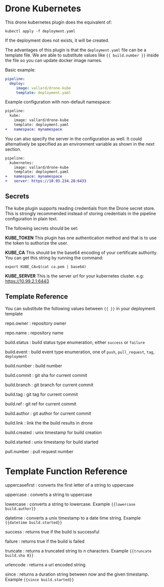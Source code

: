 # Drone Kubernetes
This drone kubernetes plugin does the equivalent of: 

```
kubectl apply -f deployment.yaml
```

If the deployment does not exists, it will be created.

The advantages of this plugin is that the ```deployment.yaml``` file can be a template file.  We are able to substitute values like ```{{ build.number }}``` inside the file so you can update docker image names. 

Basic example: 

```yaml
pipeline:
  deploy:
  	 image: vallard/drone-kube
     template: deployment.yaml
```

Example configuration with non-default namespace:

```diff
pipeline:
  kube:
  	image: vallard/drone-kube
    template: deployment.yaml
+   namespace: mynamespace
```

You can also specify the server in the configuration as well.  It could alternatively be specified as an environment variable as shown in the next section. 

```diff
pipeline:
  kubernetes:
  	image: vallard/drone-kube
    template: deployment.yaml
+   namespace: mynamespace
+   server: https://10.93.234.28:6433
```

## Secrets

The kube plugin supports reading credentials from the Drone secret store.  This is strongly recommended instead of storing credentials in the pipeline configuration in plain text.  

The following secrets should be set: 

__KUBE_TOKEN__  This plugin has one authentication method and that is to use the token to authorize the user.

__KUBE_CA__ This should be the base64 encoding of your certificate authority.  You can get this string by running the command:  

```
export KUBE_CA=$(cat ca.pem | base64)
``` 

__KUBE_SERVER__ This is the server url for your kubernetes cluster.  e.g: https://10.99.2.1:6443


## Template Reference

You can substitute the following values between ```{{ }}``` in your deployment template 

repo.owner
: repository owner

repo.name
: repository name

build.status
: build status type enumeration, either `success` or `failure`

build.event
: build event type enumeration, one of `push`, `pull_request`, `tag`, `deployment`

build.number
: build number

build.commit
: git sha for current commit

build.branch
: git branch for current commit

build.tag
: git tag for current commit

build.ref
: git ref for current commit

build.author
: git author for current commit

build.link
: link the the build results in drone

build.created
: unix timestamp for build creation

build.started
: unix timestamp for build started

pull.number
: pull request number

# Template Function Reference

uppercasefirst
: converts the first letter of a string to uppercase

uppercase
: converts a string to uppercase

lowercase
: converts a string to lowercase. Example `{{lowercase build.author}}`

datetime
: converts a unix timestamp to a date time string. Example `{{datetime build.started}}`

success
: returns true if the build is successful

failure
: returns true if the build is failed

truncate
: returns a truncated string to n characters. Example `{{truncate build.sha 8}}`

urlencode
: returns a url encoded string

since
: returns a duration string between now and the given timestamp. Example `{{since build.started}}`
	
